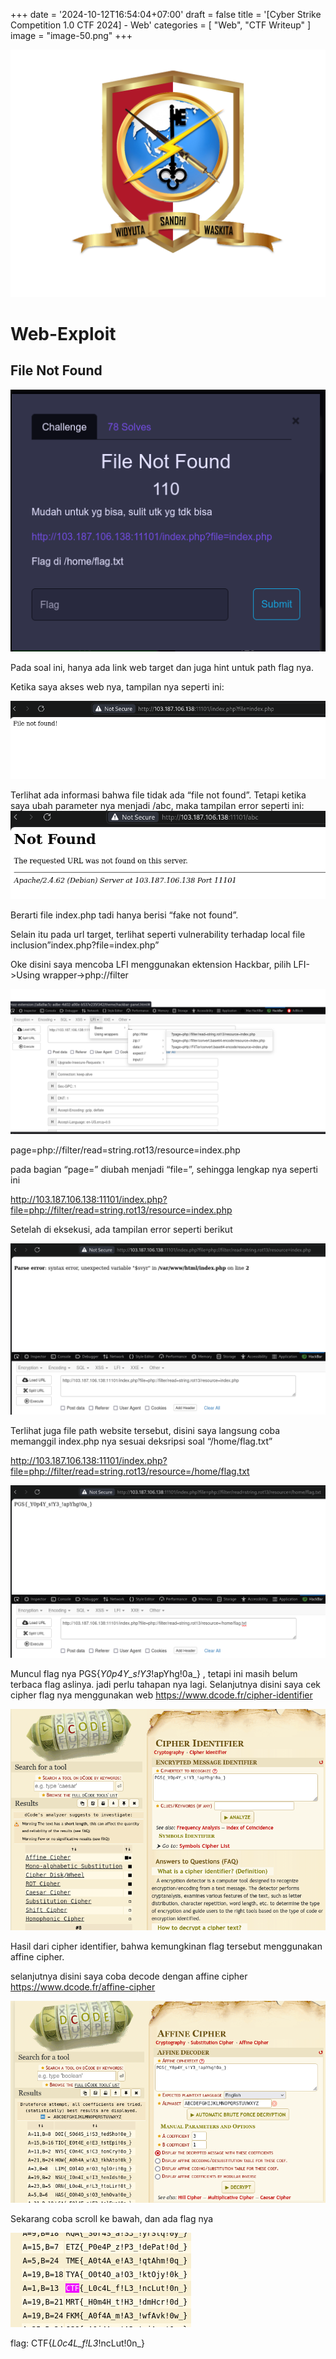 +++
date = '2024-10-12T16:54:04+07:00'
draft = false
title = '[Cyber Strike Competition 1.0 CTF 2024] - Web'
categories = [
    "Web",
    "CTF Writeup"
]
image = "image-50.png"
+++

![Cyber Strike Competition 1.0](image-1.png)

# Web-Exploit

## File Not Found

![image-45](image-45.png)

Pada soal ini, hanya ada link web target dan juga hint untuk path flag nya.

Ketika saya akses web nya, tampilan nya seperti ini:

![image-46](image-46.png)

Terlihat ada informasi bahwa file tidak ada “file not found”. Tetapi ketika saya ubah parameter nya menjadi /abc, maka tampilan error seperti ini:
![image-47](image-47.png)

Berarti file index.php tadi hanya berisi “fake not found”.

Selain itu pada url target, terlihat seperti vulnerability terhadap local file inclusion”index.php?file=index.php”

Oke disini saya mencoba LFI menggunakan ektension Hackbar, pilih LFI-&gt;Using wrapper-&gt;php://filter

![image-48](image-48.png)

page=php://filter/read=string.rot13/resource=index.php

pada bagian “page=” diubah menjadi “file=”, sehingga lengkap nya seperti ini

http://103.187.106.138:11101/index.php?file=php://filter/read=string.rot13/resource=index.php

Setelah di eksekusi, ada tampilan error seperti berikut

![image-49](image-49.png)

Terlihat juga file path website tersebut, disini saya langsung coba memanggil index.php nya sesuai deksripsi soal “/home/flag.txt”

http://103.187.106.138:11101/index.php?file=php://filter/read=string.rot13/resource=/home/flag.txt

![image-50](image-50.png)

Muncul flag nya PGS{_Y0p4Y_s!Y3_!apYhg!0a\_} , tetapi ini masih belum terbaca flag aslinya. jadi perlu tahapan nya lagi. Selanjutnya disini saya cek cipher flag nya menggunakan web https://www.dcode.fr/cipher-identifier

![image-51](image-51.png)

Hasil dari cipher identifier, bahwa kemungkinan flag tersebut menggunakan affine cipher.

selanjutnya disini saya coba decode dengan affine cipher https://www.dcode.fr/affine-cipher

![image-52](image-52.png)

Sekarang coba scroll ke bawah, dan ada flag nya

![image-53](image-53.png)

flag: CTF{_L0c4L_f!L3_!ncLut!0n\_}
